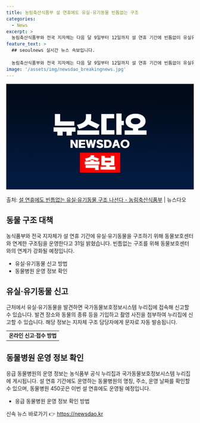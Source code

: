 ```yaml
---
title: 농림축산식품부 설 연휴에도 유실·유기동물 빈틈없는 구조
categories:
  - News
excerpt: >
  농림축산식품부와 전국 지자체는 다음 달 9일부터 12일까지 설 연휴 기간에 빈틈없이 유실유기동물을 구조하기 …
feature_text: >
  ## seoulnews 실시간 뉴스 속보입니다.

  농림축산식품부와 전국 지자체는 다음 달 9일부터 12일까지 설 연휴 기간에 빈틈없이 유실유기동물을 구조하기 …
image: '/assets/img/newsdao_breakingnews.jpg'
---
```


![뉴스다오 속보](/assets/img/newsdao_breakingnews.jpg)

<p>출처: <a href="https://newsdao.kr/3088" rel="dofollow">설 연휴에도 빈틈없는 유실·유기동물 구조 나선다 - 농림축산식품부</a> | 뉴스다오</p>

<h2 data-ke-size="size26">동물 구조 대책</h2>
<p data-ke-size="size16">농식품부와 전국 지자체가 설 연휴 기간에 유실·유기동물을 구조하기 위해 동물보호센터와 연계한 구조팀을 운영한다고 31일 밝혔습니다. 빈틈없는 구조를 위해 동물보호센터와의 연계가 강화될 예정입니다.</p>
<ul>
    <li>유실·유기동물 신고 방법</li>
    <li>동물병원 운영 정보 확인</li>
</ul>

<h2 data-ke-size="size26">유실·유기동물 신고</h2>
<p data-ke-size="size16">근처에서 유실·유기동물을 발견하면 국가동물보호정보시스템 누리집에 접속해 신고할 수 있습니다. 발견 장소와 동물의 종류 등을 기입하고 촬영 사진을 첨부하여 누리집에 신고할 수 있습니다. 해당 정보는 지자체 구조 담당자에게 문자로 자동 발송됩니다.</p>
<table>
    <tr>
        <td style="text-align: center; height: 17px;"><b>온라인 신고·접수 방법</b></td>
    </tr>
</table>

<h2 data-ke-size="size26">동물병원 운영 정보 확인</h2>
<p data-ke-size="size16">응급 동물병원의 운영 정보는 농식품부 공식 누리집과 국가동물보호정보시스템 누리집에 게시됩니다. 설 연휴 기간에도 운영하는 동물병원의 명칭, 주소, 운영 날짜를 확인할 수 있으며, 동물병원 450곳은 이번 설 연휴에도 운영될 예정입니다.</p>
<ul>
    <li>응급 동물병원 운영 정보 확인 방법</li>
</ul> 

신속 뉴스 바로가기 👉 <a href="https://newsdao.kr" rel="dofollow">https://newsdao.kr</a>


